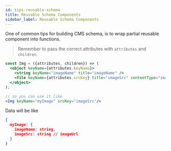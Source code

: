 ```yaml
---
id: tips-reusable-schema
title: Reusable Schema Components
sidebar_label: Reusable Schema Components
---
```


One of common tips for building CMS schema, is to wrap partial reusable component into functions.

> Remember to pass the correct attributes with `attributes` and `children`. 

```jsx
const Img = ({attributes, children}) => (
  <object keyName={attributes.keyName}>
    <string keyName="imageName" title="imageName" />
    <file keyName={attributes.srcKey} title="imageSrc" contentType="images/*" />
  </object>
);

// so you can use it like
<Img keyName="myImage" srcKey="imageSrc"/>

```

Data will be like

```json
{
  myImage: {
    imageName: string,
    imageSrc: string // imageUrl
  }
}
```
